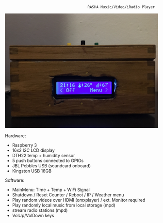 
	                       	              RASHA Music/Video/iRadio Player

<img src="/img/IMG_2819.jpg" alt="rasha" class="inline"/>

Hardware:
* Raspberry 3 
* 16x2 I2C LCD display
* DTH22 temp + humidity sensor
* 5 push buttons connected to GPIOs
* JBL Pebbles USB (soundcard onboard)
* Kingston USB 16GB

Software:
* MainMenu: Time + Temp + WiFi Signal
* Shutdown / Reset Counter / Reboot / IP / Weather menu
* Play random videos over HDMI (omxplayer) / ext. Monitor required
* Play randomly local music from local storage (mpd)
* stream radio stations (mpd)
* VolUp/VolDown keys
